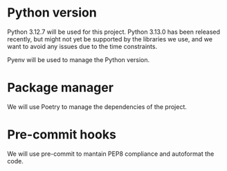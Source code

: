 # Python version

Python 3.12.7 will be used for this project. Python 3.13.0 has been released recently, but might not yet be supported by the libraries we use, and we want to avoid any issues due to the time constraints.

Pyenv will be used to manage the Python version.

# Package manager

We will use Poetry to manage the dependencies of the project. 

# Pre-commit hooks

We will use pre-commit to mantain PEP8 compliance and autoformat the code.
